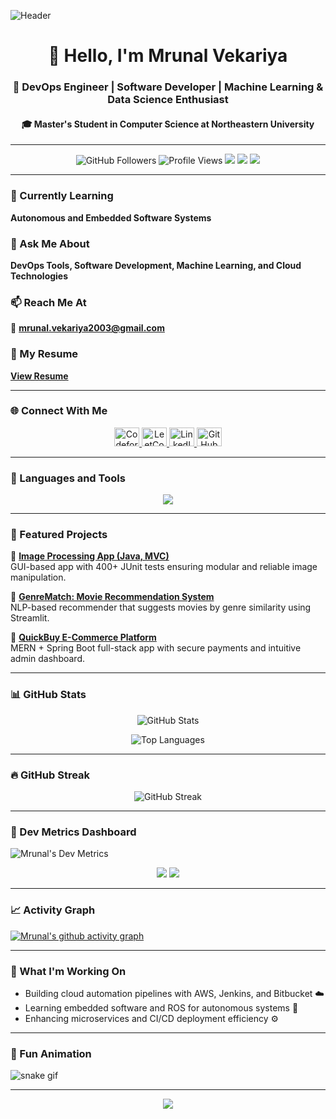 ![Header](https://github.com/user-attachments/assets/42c815ad-f4dc-41ea-8ce4-f5e3cd39df54)

<h1 align="center">👋 Hello, I'm Mrunal Vekariya</h1>
<h3 align="center">🚀 DevOps Engineer | Software Developer | Machine Learning & Data Science Enthusiast</h3>
<h4 align="center">🎓 Master's Student in Computer Science at Northeastern University</h4>

---

<p align="center">
  <img src="https://img.shields.io/github/followers/Mrunal003?label=Followers&style=social" alt="GitHub Followers" />
  <img src="https://komarev.com/ghpvc/?username=Mrunal003&label=Profile%20Views&color=0e75b6&style=flat" alt="Profile Views" />
  <img src="https://img.shields.io/badge/Java-SpringBoot-blue?logo=java" />
  <img src="https://img.shields.io/badge/AWS-Cloud-orange?logo=amazon-aws" />
  <img src="https://img.shields.io/badge/Linux-Terminal-lightgrey?logo=linux" />
</p>

---

### 🌱 Currently Learning
**Autonomous and Embedded Software Systems**

### 💬 Ask Me About
**DevOps Tools, Software Development, Machine Learning, and Cloud Technologies**

### 📫 Reach Me At
📧 **mrunal.vekariya2003@gmail.com**

### 📄 My Resume
[**View Resume**](https://drive.google.com/file/d/1xy6bye9_1IBRp9yLnX_yHSGx29EIMoAb/view?usp=sharing)

---

### 🌐 Connect With Me
<p align="center">
  <a href="http://codeforces.com/profile/Mrunal_Vekariya" target="_blank">
    <img src="https://raw.githubusercontent.com/rahuldkjain/github-profile-readme-generator/master/src/images/icons/Social/codeforces.svg" alt="Codeforces" height="30" width="40" />
  </a>
  <a href="https://leetcode.com/u/Mrunal_Vekariya07/" target="_blank">
    <img src="https://raw.githubusercontent.com/rahuldkjain/github-profile-readme-generator/master/src/images/icons/Social/leet-code.svg" alt="LeetCode" height="30" width="40" />
  </a>
  <a href="https://www.linkedin.com/in/mrunal-vekariya/" target="_blank">
    <img src="https://raw.githubusercontent.com/rahuldkjain/github-profile-readme-generator/master/src/images/icons/Social/linked-in-alt.svg" alt="LinkedIn" height="30" width="40" />
  </a>
  <a href="https://github.com/Mrunal003" target="_blank">
    <img src="https://raw.githubusercontent.com/rahuldkjain/github-profile-readme-generator/master/src/images/icons/Social/github.svg" alt="GitHub" height="30" width="40" />
  </a>
</p>

---

### 🧠 Languages and Tools
<p align="center">
  <img src="https://skillicons.dev/icons?i=java,python,cpp,react,js,html,css,spring,aws,docker,kubernetes,postgresql,mongodb,linux,git,tensorflow,sklearn&theme=light" />
</p>

---

### 💼 Featured Projects

🔹 [**Image Processing App (Java, MVC)**](https://github.com/Mrunal003/Image-Processing-App)  
GUI-based app with 400+ JUnit tests ensuring modular and reliable image manipulation.

🔹 [**GenreMatch: Movie Recommendation System**](https://github.com/Mrunal003/Movie-Recommended-System)  
NLP-based recommender that suggests movies by genre similarity using Streamlit.

🔹 [**QuickBuy E-Commerce Platform**](https://github.com/Mrunal003/QuickBuy)  
MERN + Spring Boot full-stack app with secure payments and intuitive admin dashboard.

---

### 📊 GitHub Stats
<p align="center">
  <img src="https://github-readme-stats.vercel.app/api?username=Mrunal003&show_icons=true&theme=react&hide_border=true" alt="GitHub Stats" />
</p>

<p align="center">
  <img src="https://github-readme-stats.vercel.app/api/top-langs/?username=Mrunal003&layout=compact&theme=react&hide_border=true" alt="Top Languages" />
</p>

---

### 🔥 GitHub Streak
<p align="center">
  <img src="https://streak-stats.demolab.com/?user=Mrunal003&theme=react&hide_border=true" alt="GitHub Streak" />
</p>

---

### 🧩 Dev Metrics Dashboard
![Mrunal's Dev Metrics](https://github-profile-summary-cards.vercel.app/api/cards/profile-details?username=Mrunal003&theme=react)

<p align="center">
  <img src="https://github-profile-summary-cards.vercel.app/api/cards/repos-per-language?username=Mrunal003&theme=react" />
  <img src="https://github-profile-summary-cards.vercel.app/api/cards/most-commit-language?username=Mrunal003&theme=react" />
</p>

---

### 📈 Activity Graph
[![Mrunal's github activity graph](https://github-readme-activity-graph.vercel.app/graph?username=Mrunal003&theme=react-dark)](https://github.com/ashutosh00710/github-readme-activity-graph)

---

### 🧭 What I'm Working On
- Building cloud automation pipelines with AWS, Jenkins, and Bitbucket ☁️  
- Learning embedded software and ROS for autonomous systems 🤖  
- Enhancing microservices and CI/CD deployment efficiency ⚙️  

---

### 🐍 Fun Animation
![snake gif](https://github.com/Mrunal003/Mrunal003/blob/output/github-contribution-grid-snake.svg)

---

<p align="center">
  <img src="https://capsule-render.vercel.app/api?type=waving&color=gradient&height=100&section=footer"/>
</p>
